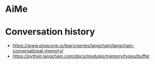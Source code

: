 # AiMe


# Conversation history

- https://www.pinecone.io/learn/series/langchain/langchain-conversational-memory/
- https://python.langchain.com/docs/modules/memory/types/buffer